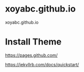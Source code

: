 # xoyabc.github.io
xoyabc.github.io

# Install Theme
https://pages.github.com/

https://jekyllrb.com/docs/quickstart/
